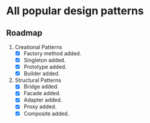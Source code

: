 # All popular design patterns

<!-- ROADMAP -->
## Roadmap

1. Creational Patterns
   - [x] Factory method added.
   - [x] Singleton added.
   - [x] Prototype added.
   - [x] Builder added.
   
2. Structural Patterns
   - [x] Bridge added.
   - [x] Facade added.
   - [x] Adapter added.
   - [x] Proxy added.
   - [x] Composite added.
